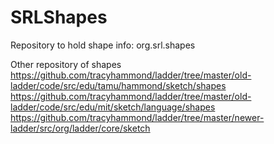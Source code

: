 SRLShapes
=========

Repository to hold shape info: org.srl.shapes


Other repository of shapes
https://github.com/tracyhammond/ladder/tree/master/old-ladder/code/src/edu/tamu/hammond/sketch/shapes
https://github.com/tracyhammond/ladder/tree/master/old-ladder/code/src/edu/mit/sketch/language/shapes
https://github.com/tracyhammond/ladder/tree/master/newer-ladder/src/org/ladder/core/sketch
